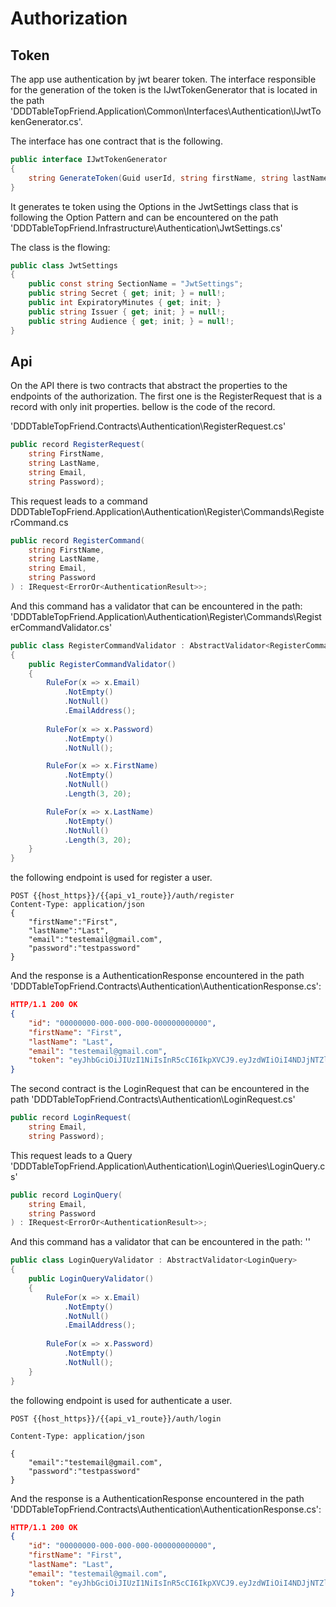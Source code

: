 # Authorization

## Token

The app use authentication by jwt bearer token. The interface responsible for the generation of the token is the IJwtTokenGenerator that is located in the path 'DDDTableTopFriend.Application\\Common\\Interfaces\\Authentication\\IJwtTokenGenerator.cs'.

The interface has one contract that is the following.

```csharp
public interface IJwtTokenGenerator
{
    string GenerateToken(Guid userId, string firstName, string lastName);
}
```

It generates te token using the Options in the JwtSettings class that is following the Option Pattern and can be encountered on  the path 'DDDTableTopFriend.Infrastructure\\Authentication\\JwtSettings.cs'

The class is the flowing:

```csharp
public class JwtSettings
{
    public const string SectionName = "JwtSettings";
    public string Secret { get; init; } = null!;
    public int ExpiratoryMinutes { get; init; }
    public string Issuer { get; init; } = null!;
    public string Audience { get; init; } = null!;
}
```

## Api

On the API there is two contracts that abstract the properties to the endpoints of the authorization. The first one is the RegisterRequest that is a record with only init properties. bellow is the code of the record.

'DDDTableTopFriend.Contracts\\Authentication\\RegisterRequest.cs'

```csharp
public record RegisterRequest(
    string FirstName,
    string LastName,
    string Email,
    string Password);
```

This request leads to a command  DDDTableTopFriend.Application\\Authentication\\Register\\Commands\\RegisterCommand.cs

```csharp
public record RegisterCommand(
    string FirstName,
    string LastName,
    string Email,
    string Password
) : IRequest<ErrorOr<AuthenticationResult>>;
```

And this command has a validator that can be encountered in the path: 'DDDTableTopFriend.Application\\Authentication\\Register\\Commands\\RegisterCommandValidator.cs'

```csharp
public class RegisterCommandValidator : AbstractValidator<RegisterCommand>
{
    public RegisterCommandValidator()
    {
        RuleFor(x => x.Email)
            .NotEmpty()
            .NotNull()
            .EmailAddress();
            
        RuleFor(x => x.Password)
            .NotEmpty()
            .NotNull();

        RuleFor(x => x.FirstName)
            .NotEmpty()
            .NotNull()
            .Length(3, 20);

        RuleFor(x => x.LastName)
            .NotEmpty()
            .NotNull()
            .Length(3, 20);
    }
}
```

the following endpoint is used for register a user.

``` http
POST {{host_https}}/{{api_v1_route}}/auth/register
Content-Type: application/json
{
    "firstName":"First",
    "lastName":"Last",
    "email":"testemail@gmail.com",
    "password":"testpassword"
}
```

And the response is a AuthenticationResponse encountered in the path 'DDDTableTopFriend.Contracts\\Authentication\\AuthenticationResponse.cs':

```json
HTTP/1.1 200 OK
{ 
    "id": "00000000-000-000-000-000000000000",
    "firstName": "First",
    "lastName": "Last",
    "email": "testemail@gmail.com",
    "token": "eyJhbGciOiJIUzI1NiIsInR5cCI6IkpXVCJ9.eyJzdWIiOiI4NDJjNTZlZS0zNTZjLTRiYjMtYWY5OC0zYjQxMWJlOGE0YTciLCJqdGkiOiI5YjAyYWUzNy1iZWU2LTQ1ZmYtODM2ZC0wMmViMzM0MWVjM2MiLCJnaXZlbl9uYW1lIjoiZW1haWx0ZXN0ZUBnbWFpbC5jb20iLCJmYW1pbHlfbmFtZSI6IlBlZHJvIiwiZXhwIjoxNjgwNDY5Mjg0LCJpc3MiOiJUYWJsZVRvcCBGcmllbmQiLCJhdWQiOiJUYWJsZVRvcCBGcmllbmQifQ.NAHMC5AnzDfZsC-7nabonOS3x41L6aTzByqNPphBjJc"
}
```

The second contract is the LoginRequest that can be encountered in the path 'DDDTableTopFriend.Contracts\\Authentication\\LoginRequest.cs'

```csharp
public record LoginRequest(
    string Email,
    string Password);
```

This request leads to a Query  'DDDTableTopFriend.Application\\Authentication\\Login\\Queries\\LoginQuery.cs'

```csharp
public record LoginQuery(
    string Email,
    string Password
) : IRequest<ErrorOr<AuthenticationResult>>;
```

And this command has a validator that can be encountered in the path: ''

```csharp
public class LoginQueryValidator : AbstractValidator<LoginQuery>
{
    public LoginQueryValidator()
    {
        RuleFor(x => x.Email)
            .NotEmpty()
            .NotNull()
            .EmailAddress();
            
        RuleFor(x => x.Password)
            .NotEmpty()
            .NotNull();
    }
}
```

the following endpoint is used for authenticate a user.

``` http
POST {{host_https}}/{{api_v1_route}}/auth/login

Content-Type: application/json

{
    "email":"testemail@gmail.com",
    "password":"testpassword"
}
```

And the response is a AuthenticationResponse encountered in the path 'DDDTableTopFriend.Contracts\\Authentication\\AuthenticationResponse.cs':

```json
HTTP/1.1 200 OK
{ 
    "id": "00000000-000-000-000-000000000000",
    "firstName": "First",
    "lastName": "Last",
    "email": "testemail@gmail.com",
    "token": "eyJhbGciOiJIUzI1NiIsInR5cCI6IkpXVCJ9.eyJzdWIiOiI4NDJjNTZlZS0zNTZjLTRiYjMtYWY5OC0zYjQxMWJlOGE0YTciLCJqdGkiOiI5YjAyYWUzNy1iZWU2LTQ1ZmYtODM2ZC0wMmViMzM0MWVjM2MiLCJnaXZlbl9uYW1lIjoiZW1haWx0ZXN0ZUBnbWFpbC5jb20iLCJmYW1pbHlfbmFtZSI6IlBlZHJvIiwiZXhwIjoxNjgwNDY5Mjg0LCJpc3MiOiJUYWJsZVRvcCBGcmllbmQiLCJhdWQiOiJUYWJsZVRvcCBGcmllbmQifQ.NAHMC5AnzDfZsC-7nabonOS3x41L6aTzByqNPphBjJc"
}
```
